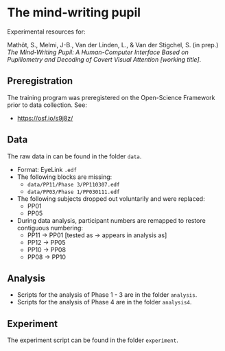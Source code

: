 # The mind-writing pupil

Experimental resources for:

Mathôt, S., Melmi, J-B., Van der Linden, L., & Van der Stigchel, S. (in prep.) *The Mind-Writing Pupil: A Human-Computer Interface Based on Pupillometry and Decoding of Covert Visual Attention [working title]*.

## Preregistration

The training program was preregistered on the Open-Science Framework prior to data collection. See:

- <https://osf.io/s9j8z/>

## Data

The raw data in can be found in the folder `data`.

- Format: EyeLink `.edf`
- The following blocks are missing:
	- `data/PP11/Phase 3/PP110307.edf`
	- `data/PP03/Phase 1/PP030111.edf`
- The following subjects dropped out voluntarily and were replaced:
	- PP01
	- PP05
- During data analysis, participant numbers are remapped to restore contiguous numbering:
	- PP11 -> PP01 [tested as -> appears in analysis as]
	- PP12 -> PP05
	- PP10 -> PP08
	- PP08 -> PP10

## Analysis

- Scripts for the analysis of Phase 1 - 3 are in the folder `analysis`.
- Scripts for the analysis of Phase 4 are in the folder `analysis4`.

## Experiment

The experiment script can be found in the folder `experiment`.

